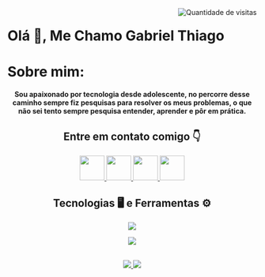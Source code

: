 <div align="center">
    <img src="https://komarev.com/ghpvc/?username=oGabrielDev&label=VISITAS&style=plastic&color=FF0000" alt="Quantidade de visitas" align="right">
</div>
<div>
  <h1>Olá 👋, Me Chamo Gabriel Thiago</h1>
</div>
<div>
  <h1>Sobre mim:</h1>
  <h4 align="center">
  Sou apaixonado por tecnologia desde adolescente, no percorre desse caminho sempre fiz pesquisas para resolver os meus problemas, o que não sei tento     sempre pesquisa entender, aprender e pôr em prática.
  </h4>
</div>
<div align="center">
    <h2>  Entre em contato comigo 👇 </h2>
    <p align="center">
        <a href="https://github.com/oGabrielDev">
            <img src="https://raw.githubusercontent.com/gauravghongde/social-icons/master/SVG/Color/Github.svg" width="50" height="50" />
        </a>
        <a href="https://www.linkedin.com/in/gthiago/">
            <img src="https://raw.githubusercontent.com/gauravghongde/social-icons/master/SVG/Color/LinkedIN.svg" width="50" height="50" />
        </a>
        <a href="mailto:gabriel.thiago611@gmail.com">
            <img src="https://raw.githubusercontent.com/gauravghongde/social-icons/master/SVG/Color/Gmail.svg" width="50" height="50" />
        </a>
        <a href="https://wa.me/5521968927282">
            <img src="https://raw.githubusercontent.com/gauravghongde/social-icons/master/SVG/Color/WhatsApp.svg" width="50" height="50" />
        </a>
    </p>
</div>

<div align="center">
    <h2> Tecnologias 🖥️ e Ferramentas ⚙️ </h2>
      <p>  
        <a href="https://skillicons.dev">
            <img src="https://skillicons.dev/icons?i=bash,github,html,css,bootstrap,react,js,nodejs,ts " />
        </a>
      </p>
    <p>
        <a href="https://skillicons.dev">
            <img src="https://skillicons.dev/icons?i=mysql,mongodb,heroku,py,docker,jest,sequelize,vscode" />
        </a>
    </p>
</div>
<br>
<div align="center">
  <a href=https://github.com/oGabielDev>
    <img src="https://github-readme-stats.vercel.app/api?username=oGabrielDev&show_icons=true&theme=tokyonight&locale=pt-br" />
  </a>
  <a href=https://github.com/oGabielDev>
    <img src="https://github-readme-stats.vercel.app/api/top-langs/?username=oGabrielDev&layout=compact&theme=tokyonight&&custom_title=Linguagens%20mais%20usadas%20por%20Gabriel" />
  </a>  
</div>
